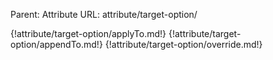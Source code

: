 Parent: Attribute
URL: attribute/target-option/

{!attribute/target-option/applyTo.md!}
{!attribute/target-option/appendTo.md!}
{!attribute/target-option/override.md!}

